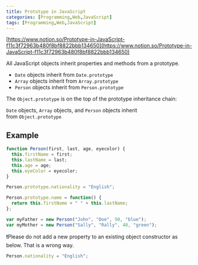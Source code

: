 ```yaml
---
title: Prototype in JavaScript
categories: [Programming,Web,JavaScript]
tags: [Programming,Web,JavaScript]
---
```


[https://www.notion.so/Prototype-in-JavaScript-f11c3f72963b480f8bf8822bbb134650](https://www.notion.so/Prototype-in-JavaScript-f11c3f72963b480f8bf8822bbb134650)


All JavaScript objects inherit properties and methods from a prototype.

- `Date` objects inherit from `Date.prototype`
- `Array` objects inherit from `Array.prototype`
- `Person` objects inherit from `Person.prototype`

The `Object.prototype` is on the top of the prototype inheritance chain:


`Date` objects, `Array` objects, and `Person` objects inherit from `Object.prototype`


## Example


```javascript
function Person(first, last, age, eyecolor) {
  this.firstName = first;
  this.lastName = last;
  this.age = age;
  this.eyeColor = eyecolor;
}

Person.prototype.nationality = "English";

Person.prototype.name = function() {
  return this.firstName + " " + this.lastName;
};

var myFather = new Person("John", "Doe", 50, "blue");
var myMother = new Person("Sally", "Rally", 48, "green");
```


❗Please do not add a new property to an existing object constructor as below. That is a wrong way.


 


```javascript
Person.nationality = "English";
```

